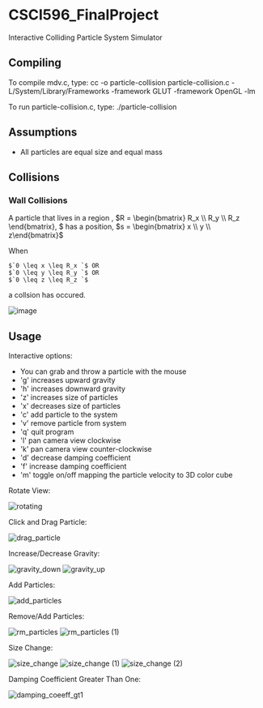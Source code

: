# CSCI596_FinalProject
Interactive Colliding Particle System Simulator

Compiling
---------------
To compile mdv.c, type:
cc -o particle-collision particle-collision.c -L/System/Library/Frameworks -framework GLUT -framework OpenGL -lm

To run particle-collision.c, type:
./particle-collision

Assumptions
---------------
- All particles are equal size and equal mass


Collisions
---------------

### Wall Collisions
A particle that lives in a region , $`R = \begin{bmatrix} R_x \\ R_y \\ R_z \end{bmatrix}, `$ has a position, $`s = \begin{bmatrix} x \\ y \\ z\end{bmatrix}`$

When 
```
$`0 \leq x \leq R_x `$ OR
$`0 \leq y \leq R_y `$ OR
$`0 \leq z \leq R_z `$
```
a collsion has occured.


![image](https://github.com/sarahdepillis/CSCI596_FinalProject/assets/28903687/3bcc8f04-973a-4c7d-baca-5d40c8f4329a)


Usage
---------------
Interactive options:
- You can grab and throw a particle with the mouse
- 'g' increases upward gravity
- 'h' increases downward gravity
- 'z' increases size of particles
- 'x' decreases size of particles
- 'c' add particle to the system
- 'v' remove particle from system
- 'q' quit program
- 'l' pan camera view clockwise
- 'k' pan camera view counter-clockwise
- 'd' decrease damping coefficient
- 'f' increase damping coefficient
- 'm' toggle on/off mapping the particle velocity to 3D color cube



Rotate View:

![rotating](https://github.com/sarahdepillis/CSCI596_FinalProject/assets/28903687/ff2ef9e5-25e0-4979-8125-919f99506631)

Click and Drag Particle:

![drag_particle](https://github.com/sarahdepillis/CSCI596_FinalProject/assets/28903687/54a1fcf6-5979-4c70-8408-810cf626ed9e)

Increase/Decrease Gravity:

![gravity_down](https://github.com/sarahdepillis/CSCI596_FinalProject/assets/28903687/0b3c781c-9d6f-422a-af30-94ab87c3f31b)
![gravity_up](https://github.com/sarahdepillis/CSCI596_FinalProject/assets/28903687/dee8c3f7-c64e-4e7b-8bcc-2ad39d542282)

Add Particles:

![add_particles](https://github.com/sarahdepillis/CSCI596_FinalProject/assets/28903687/f79b7a16-97e9-4da6-bd13-b67b2645a11f)

Remove/Add Particles: 

![rm_particles](https://github.com/sarahdepillis/CSCI596_FinalProject/assets/28903687/7d19c1e5-b239-4e4f-a7e1-2c0645d11180)
![rm_particles (1)](https://github.com/sarahdepillis/CSCI596_FinalProject/assets/28903687/d5c40519-644e-41a2-b33d-be8a8453a292)

Size Change:

![size_change](https://github.com/sarahdepillis/CSCI596_FinalProject/assets/28903687/7611ea71-b0e8-4f5e-b214-85f1d4b5e5f3)
![size_change (1)](https://github.com/sarahdepillis/CSCI596_FinalProject/assets/28903687/e27302ca-7575-423c-a3b0-c88572b73d95)
![size_change (2)](https://github.com/sarahdepillis/CSCI596_FinalProject/assets/28903687/53698618-e518-443c-8909-f6ba40ef018c)



Damping Coefficient Greater Than One:

![damping_coeeff_gt1](https://github.com/sarahdepillis/CSCI596_FinalProject/assets/28903687/51d31f7d-d32d-44e2-b194-de3a5ab852f2)



